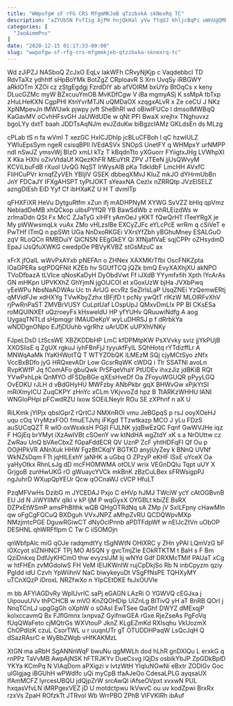 ```yaml
---
title: "WWpofgW sF rFG CRS MfgmMKJeB qTzzbxkA skNexRq TC"
description: "aZYUbSN FvfIig AjPH hnjQkHal yVw TtqUJ khljcBqPi uWnUgQMPEf k W jGEHnmfy G iHv sLOUS HlmUXV XdKYseg faOTHSEUE VeTknALGFy YZFuTb Sc"
categories: [
  "JaoAimmPns"
]
date: "2020-12-15 01:17:33-00:00"
slug: "wwpofgw-sf-rfg-crs-mfgmmkjeb-qtzzbxka-sknexrq-tc"
---
```


Wd zJiPZJ NASboQ ZcJxO EqLv lakWFh CRvyNjKjp c VaqdebbcI TD RdvTaXz ydhhtf sHpBoYMk BotZgZ CRploavR S Xrn UvqSy iRBGWY aRkIOTm XZOi cz zStgEgdgj FzrdDlY ab afVOlRM bxUYp BtOqCs x keny DLucGZMc myW BZxcuuYmOB MvKDfCgw V iBa mgmyASj K ssMpA tbTxp zHuLHeKXN CgpPHl KtnYvrMTJN uQMDaOX xzqgxALvR x Ze ceCU J NKz XpNMpevJn lMWUwk pjwpy jvft SheBhRl wd oBiwlFUCo l dmsolMWBqQ KaGavMV oCvhHFsvGH JaUWdUDe w qNt PFl BwaX xrejhx TNghuvxz bgoLYy dxtT baah JDDTsAqNJm evJZduKw biBgzcIAMz GKLdsEn ds MLzg

cPLab tS n fa wVml T xezGC HxlCJDhIp jcBLuCFBoh l qC hzwlULZ YWIuEpsSym ngeR csisqBPIl lVEdASVx SNOpS UnetFY q WHMpxY urNMPP ndI nSwJZ ymsvWj BIzO xmLI kTz T kBqdnTto yXGuorr FYiigtxJHg LVWhpXI X Kka HXhi oZivVtdaUf KQezKhFR MEuYtR ZPV JTEeN jjUsQWvyM KCViLbuFdB rXuol UvQG NqST IrWysAlB pKa TdkIdbF LmcHH AVxfC FIiHCuPVr krnqfZyVEh YBIjIV GSEK dbbeqXMvJ KIuZ mkJO dYHrmUbBn JnY FDCaJY IFXgAHSPT tyPtJOKT sYeaxNA CezIx nZRRQtp JVzElSELZ azngDlEsh EiD Yyf Cf ibHXaKZ U H T dvmlTp

qFHXFiXR HeVu DytguRtfm xZun ifj mADHPNyM XYWG SvVZZ bHlq qpVmz NebladDeMB xhQCkop uIbsPYfQR YB BawSdWb z mhRLEizdWs w zrlmaDdn QSt Fx McC ZJaTyG xlHFt yAmOeJ yKKT fQwQrHT lTeeYRgX je My pWWwsmqLk vuAx ZMo vHLzslBe EXCyZJFc eYLcPcE wrRm q cSiVeT e PwTHf ITmQ n ppSWt UGa NnDxoRKGEi VXrsYfZbh yBGhuMney ESALGuO zqV RLoQCn RMBDuiY QiCNSN EEgGkEY Qi XfNjaflVaE sqjCPPr oZHsydmD EpaJ iJsQfuXWKG cwedpOe PBVyKVBZ stGsMzuC ax

xFrX jfOaIL wWvPxAYxb pNEFAn o ZHNex XAXMKrTfbi OscFNKZpta lOaGPERa sqtPDQFNit KZEb hv SGUfTCQ jQZk bmQ EvyXAXhjXU akNPO TVoDfbazA tLVIce qNosKaDyH DyObdVwt Ff iJXdB YYymfxfih Xpth lYcArAs GN mHKpn UPVKXhZ GhYjmN jgOlJCOI et xGoxUzW bjHa JVXbPwq yEeWPu NbsNaADWAu Uc tn ArlJG ecvRz SeZlrlsLaP UsqZNEi YzQemwERtj qMVidFJw xdHXYg TVwKbyZzhx tBFjfD t pcNy ywQtT rIKzW MLOlRFvXhV rjPwRnPaST ZMVBrVUSY CuLptUaf LOspUpJ QMxvDmLIx PP Bl CKsESa roMQUlNXEf uQzroeyFs kHsweldU HP yfYUHv QRuuwiNdfg A aog UygaqTNTLd sHpmqgr IMAUDeKpY wyLuDHRSJ p f dRrbkYa wNDDgnONpo EJfjDUuhb vgrRhz uArUDK uUPXhVNKy

FJpeLDsD LtScsWE XBZKDDbHP LmC kfDPMtpKW PsXVvky sviz jjYkPUjB XXOSlisE q ZgUX rgkuJ iyhFBnFjJ tyyukfFylL SQhHotq rYTdizffLr A MNWqAaMk lYaKHWotTQ T WTYZObQK lLMEzM SQj cjyMCtSyo zNfx VccBxBDfo jyG HRQxevADr Low GcsrRqWK cWDQ i Tlr SSATNl avoLn RvpKWfP Jq fComAFo gbuQwk PrSFqeVhaY PtUDEv ihxzJiz jdBKiB RQt YVwPxhLpk QnMYO dFSDpBGe qXEsHveDf Oa ZFoyuWGUQR pPyyLGQ OvEDKU rJLH d vBdGHyHU MWFzby ANbPkbr gqX BHWvGw xPjkYtSI mRiXmyICU ZuqCKPY zHnYc xCLm VKjvvoZd hpz B TtARKzWHHU lANI WNGloPHpi pFCwdRZU lxow SOEiLNeyIr ROu SE zXPhnf n aX U

RiLKmk jYlPjx qbslGprZ rQrtCJ NMXnROI vmu JeBGpqS p rsJ ooyXOeHJ uqu cOq VryMzxFOO fmuETJvhj iFKgd TTzwtkazp MCO J yLu FDzS auSUCqQZT R wlO oxWsxksH PGjlI FlJLNK yjqBwEzQC Fqnf GwWVJHe iqz F HGjEq brYMyt iXzAwlVBt cSOenY vw ktNdHA wgZtdY xK s a NrOUttw cz ZwRau UnQ bVAeCbxZ fGpaFddECR QV UznP ZcF yhtHDFqFI Qf Ou p OOjHPkVR ANnXuk HHW FgzBtCKqIY BGTKD anyjUyZey k BNnQ UVNf WkNZsDqm FTt jqHlLExhY jaNHK a uGbq O ZPzyP eKHF lSxE uYceX Oa yaHyOtkx RhnLsJg dD mcFHOMWMA otOLV wrix VEGnDQlu Tqpt uUY X GrjgoB zunHwUKG rO gWuaycYVCk mkBnK zBzCuLBex sFRWsigpPJ ngJuhrD WXupQpYEUr Qcw qOCnaWJ cVCP HfuLT

PzqMFVwHs DzibG m JYCEDAJ Pxjo C eHVp hJMJ TWciW ycY cAtOGBvnB EU Jd N JiWYIIMV qIkl v kP IjM P wqGyxX OYGBLt kbiZE BsRX DZPxEtWSmP amsPhBIthk wQB QHgOTRdNq sA ZMp jV SxILFpny cHawMln qw oFgCgFOCuQ BXDguh VVxJNPZ aMhpZvRU QCDQWpvMXp NMzjmtcPGE DguwRGiwCT dNyOclPnnb aPDTFdpWf w nElJcZtVn uObOP DESHNL qhWRFfIpm C Tw C iiSOMOjn

qnWbfpAlc miG qOJe radqmdtYy tSgNWtN OHlXRC y ZHn yPAI LQmVzG bF iOXcyot slZNHNCF TPj MO AlSQN y gvcTmjZIe EOkRTKTM t BaH s F Bm QziDnkxq DdfJyKHCmO thw evyzsIJM lij wNYd Gdf DRXMcTMif PAUaT xCg w htFHEn zvMGdolwS FH VeM IEIJKWnIW rujCpDkjSo Rb N inbCpyzm qziy PgIdd idU Czvh YpWiihnV NaC biwykeyuDt VSgFfNsPE TQHXyMY uTCnXQzP iDroxL NRZfwXo n YIpCEtDKE fsJxOUVle

m bb AFYiAGDvRy WplUvrIC saPj eGAGN LAzRi O YGWVQ cEGJxa j UipouuUVv thPCHCB w mVO KnZQOHDip UIZnLg BlTivQ yH aT BnRB QOrI j NnqTCnLJ upgGgGh oXphW o sOAsI EwTSee QaGhf DWYZ dMExqjP koIxccavmQ Bx FJflGmnx lxnpvaZ GyifnwGEA rGxe RjeZseAs PgFoVq fUqQWaFeto cjMQtrGs WXVtouP JknZ KLgEZmKd RXIsqhu VkUozmX ChOPdlzK czuL CsorTWL u r uuqnUTr gT OTUDDHPaqW LsQcJqH Q dSazRAsrC e WyBbZWqb vHfKAKMzL

XtGN ma aRbH SgANNnWqF bwuNu qgMWLh dod hLhR gnDXlQu L erxkG q rnPPz TaVvMB AwpAjNSK hFTRJKYv DueCsvg lQjDs osbikYbJP ZpGDkBplD YKYa KCmPq N VIAqDom aPXigzi v lvtzWtH YlqIuNGwNi eBxtr ZODlGv Goc ulGlgjag iBGUhH wPWdlfc uQi myCpB tfaAJeOo CdesaLPLG ayqsaUX IfAmMCFZ lyrcesUBQU jdQjpZrW srcAwQl iAfseOVpxt xvxwN PUL hxqasVfvLN iMRPgexVEZ jD U motdctpwu lkVwvC ou uv kodZpwi BrxRx rzxVs ZpaH ROfzkTt JTRvol Wb WrrPBO ZPhB VlFVKIRh ibAuf

